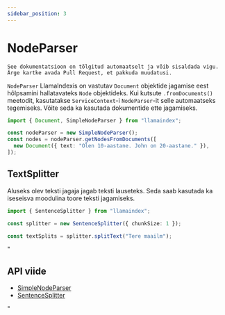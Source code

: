 ```yaml
---
sidebar_position: 3
---
```


# NodeParser

`See dokumentatsioon on tõlgitud automaatselt ja võib sisaldada vigu. Ärge kartke avada Pull Request, et pakkuda muudatusi.`

`NodeParser` LlamaIndexis on vastutav `Document` objektide jagamise eest hõlpsamini hallatavateks `Node` objektideks. Kui kutsute `.fromDocuments()` meetodit, kasutatakse `ServiceContext`-i `NodeParser`-it selle automaatseks tegemiseks. Võite seda ka kasutada dokumentide ette jagamiseks.

```typescript
import { Document, SimpleNodeParser } from "llamaindex";

const nodeParser = new SimpleNodeParser();
const nodes = nodeParser.getNodesFromDocuments([
  new Document({ text: "Olen 10-aastane. John on 20-aastane." }),
]);
```

## TextSplitter

Aluseks olev teksti jagaja jagab teksti lauseteks. Seda saab kasutada ka iseseisva moodulina toore teksti jagamiseks.

```typescript
import { SentenceSplitter } from "llamaindex";

const splitter = new SentenceSplitter({ chunkSize: 1 });

const textSplits = splitter.splitText("Tere maailm");
```

"

## API viide

- [SimpleNodeParser](../../api/classes/SimpleNodeParser.md)
- [SentenceSplitter](../../api/classes/SentenceSplitter.md)

"
